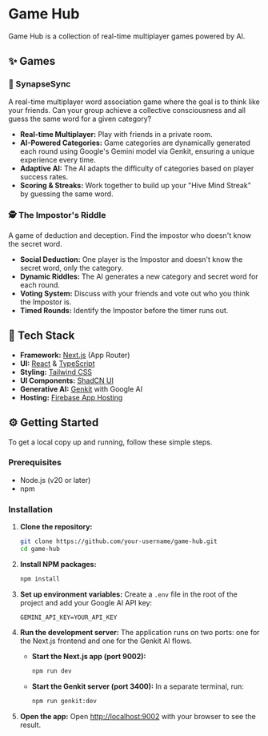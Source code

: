 # Game Hub

Game Hub is a collection of real-time multiplayer games powered by AI.

## ✨ Games

### 🧠 SynapseSync
A real-time multiplayer word association game where the goal is to think like your friends. Can your group achieve a collective consciousness and all guess the same word for a given category?

- **Real-time Multiplayer:** Play with friends in a private room.
- **AI-Powered Categories:** Game categories are dynamically generated each round using Google's Gemini model via Genkit, ensuring a unique experience every time.
- **Adaptive AI:** The AI adapts the difficulty of categories based on player success rates.
- **Scoring & Streaks:** Work together to build up your "Hive Mind Streak" by guessing the same word.

### 🕵️ The Impostor's Riddle
A game of deduction and deception. Find the impostor who doesn't know the secret word.

- **Social Deduction:** One player is the Impostor and doesn't know the secret word, only the category.
- **Dynamic Riddles:** The AI generates a new category and secret word for each round.
- **Voting System:** Discuss with your friends and vote out who you think the Impostor is.
- **Timed Rounds:** Identify the Impostor before the timer runs out.

## 🚀 Tech Stack

- **Framework:** [Next.js](https://nextjs.org/) (App Router)
- **UI:** [React](https://react.dev/) & [TypeScript](https://www.typescriptlang.org/)
- **Styling:** [Tailwind CSS](https://tailwindcss.com/)
- **UI Components:** [ShadCN UI](https://ui.shadcn.com/)
- **Generative AI:** [Genkit](https://firebase.google.com/docs/genkit) with Google AI
- **Hosting:** [Firebase App Hosting](https://firebase.google.com/docs/app-hosting)

## ⚙️ Getting Started

To get a local copy up and running, follow these simple steps.

### Prerequisites

- Node.js (v20 or later)
- npm

### Installation

1.  **Clone the repository:**
    ```sh
    git clone https://github.com/your-username/game-hub.git
    cd game-hub
    ```

2.  **Install NPM packages:**
    ```sh
    npm install
    ```

3.  **Set up environment variables:**
    Create a `.env` file in the root of the project and add your Google AI API key:
    ```.env
    GEMINI_API_KEY=YOUR_API_KEY
    ```

4.  **Run the development server:**
    The application runs on two ports: one for the Next.js frontend and one for the Genkit AI flows.

    - **Start the Next.js app (port 9002):**
      ```sh
      npm run dev
      ```
    - **Start the Genkit server (port 3400):**
      In a separate terminal, run:
      ```sh
      npm run genkit:dev
      ```

5.  **Open the app:**
    Open [http://localhost:9002](http://localhost:9002) with your browser to see the result.
